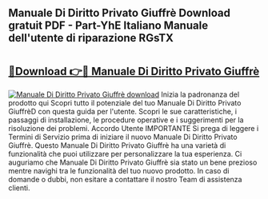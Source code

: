 ## Manuale Di Diritto Privato Giuffrè Download gratuit PDF - Part-YhE Italiano Manuale dell'utente di riparazione RGsTX

# <h2><a href="http://df9ubw7.blite.top/?on=Manuale+Di+Diritto+Privato+Giuffr%c3%a8">🔗Download 👉🔴 Manuale Di Diritto Privato Giuffrè</a></h2>

[![Manuale Di Diritto Privato Giuffrè download](https://i.imgur.com/lujVjoI.png)](http://df9ubw7.blite.top/?on=Manuale+Di+Diritto+Privato+Giuffr%c3%a8)
Inizia la padronanza del prodotto qui Scopri tutto il potenziale del tuo Manuale Di Diritto Privato GiuffrèD con questa guida per l'utente. Scopri le sue caratteristiche, i passaggi di installazione, le procedure operative e i suggerimenti per la risoluzione dei problemi. Accordo Utente IMPORTANTE Si prega di leggere i Termini di Servizio prima di iniziare il nuovo Manuale Di Diritto Privato Giuffrè. Questo Manuale Di Diritto Privato Giuffrè ha una varietà di funzionalità che puoi utilizzare per personalizzare la tua esperienza. Ci auguriamo che Manuale Di Diritto Privato Giuffrè sia stato un bene prezioso mentre navighi tra le funzionalità del tuo nuovo prodotto. In caso di domande o dubbi, non esitare a contattare il nostro Team di assistenza clienti.
